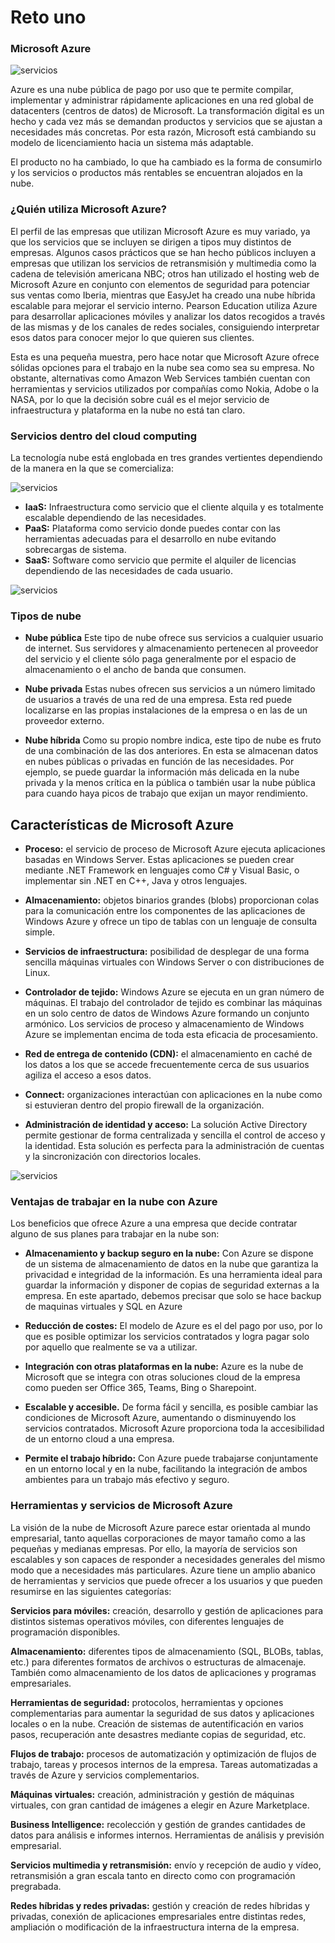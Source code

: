 # Reto uno

### Microsoft Azure 
![servicios](https://github.com/marcosyeyo/reto-de-viaje-semana-1/blob/main/imagenes/descarga.png)

Azure es una nube pública de pago por uso que te permite compilar, implementar y administrar rápidamente aplicaciones en una red global de datacenters (centros de datos) de Microsoft.
La transformación digital es un hecho y cada vez más se demandan productos y servicios que se ajustan a necesidades más concretas. Por esta razón, Microsoft está cambiando su modelo de licenciamiento hacia un sistema más adaptable.


El producto no ha cambiado, lo que ha cambiado es la forma de consumirlo y los servicios o productos más rentables se encuentran alojados en la nube.

### ¿Quién utiliza Microsoft Azure?
El perfil de las empresas que utilizan Microsoft Azure es muy variado, ya que los servicios que se incluyen se dirigen a tipos muy distintos de empresas. Algunos casos prácticos que se han hecho públicos incluyen a empresas que utilizan los servicios de retransmisión y multimedia como la cadena de televisión americana NBC; otros han utilizado el hosting web de Microsoft Azure en conjunto con elementos de seguridad para potenciar sus ventas como Iberia, mientras que EasyJet ha creado una nube híbrida escalable para mejorar el servicio interno. Pearson Education utiliza Azure para desarrollar aplicaciones móviles y analizar los datos recogidos a través de las mismas y de los canales de redes sociales, consiguiendo interpretar esos datos para conocer mejor lo que quieren sus clientes.

Esta es una pequeña muestra, pero hace notar que Microsoft Azure ofrece sólidas opciones para el trabajo en la nube sea como sea su empresa. No obstante, alternativas como Amazon Web Services también cuentan con herramientas y servicios utilizados por compañías como Nokia, Adobe o la NASA, por lo que la decisión sobre cuál es el mejor servicio de infraestructura y plataforma en la nube no está tan claro.

### Servicios dentro del cloud computing

La tecnología nube está englobada en tres grandes vertientes dependiendo de la manera en la que se comercializa:

![servicios](https://github.com/marcosyeyo/reto-de-viaje-semana-1/blob/main/imagenes/servicios-cloud-768x277.png)

* **IaaS:** Infraestructura como servicio que el cliente alquila y es totalmente escalable dependiendo de las necesidades.
* **PaaS:** Plataforma como servicio donde puedes contar con las herramientas adecuadas para el desarrollo en nube evitando sobrecargas de sistema.
* **SaaS:** Software como servicio que permite el alquiler de licencias dependiendo de las necesidades de cada usuario.

![servicios](https://github.com/marcosyeyo/reto-de-viaje-semana-1/blob/main/imagenes/cloud.jpg)

### Tipos de nube
* **Nube pública**
Este tipo de nube ofrece sus servicios a cualquier usuario de internet. Sus servidores y almacenamiento pertenecen al proveedor del servicio y el cliente sólo paga generalmente por el espacio de almacenamiento o el ancho de banda que consumen.

* **Nube privada**
Estas nubes ofrecen sus servicios a un número limitado de usuarios a través de una red de una empresa. Esta red puede localizarse en las propias instalaciones de la empresa o en las de un proveedor externo.

* **Nube híbrida**
Como su propio nombre indica, este tipo de nube es fruto de una combinación de las dos anteriores. En esta se almacenan datos en nubes públicas o privadas en función de las necesidades. Por ejemplo, se puede guardar la información más delicada en la nube privada y la menos crítica en la pública o también usar la nube pública para cuando haya picos de trabajo que exijan un mayor rendimiento.


## Características de Microsoft Azure 

+ **Proceso:** el servicio de proceso de Microsoft Azure ejecuta aplicaciones basadas en Windows Server. Estas aplicaciones se pueden crear mediante .NET Framework en lenguajes como C# y Visual Basic, o implementar sin .NET en C++, Java y otros lenguajes.
+ **Almacenamiento:** objetos binarios grandes (blobs) proporcionan colas para la comunicación entre los componentes de las aplicaciones de Windows Azure y ofrece un tipo de tablas con un lenguaje de consulta simple.

+ **Servicios de infraestructura:** posibilidad de desplegar de una forma sencilla máquinas virtuales con Windows Server o con distribuciones de Linux.

+ **Controlador de tejido:** Windows Azure se ejecuta en un gran número de máquinas. El trabajo del controlador de tejido es combinar las máquinas en un solo centro de datos de Windows Azure formando un conjunto armónico. Los servicios de proceso y almacenamiento de Windows Azure se implementan encima de toda esta eficacia de procesamiento.

* **Red de entrega de contenido (CDN):** el almacenamiento en caché de los datos a los que se accede frecuentemente cerca de sus usuarios agiliza el acceso a esos datos.


* **Connect:** organizaciones interactúan con aplicaciones en la nube como si estuvieran dentro del propio firewall de la organización.


* **Administración de identidad y acceso:** La solución Active Directory permite gestionar de forma centralizada y sencilla el control de acceso y la identidad. Esta solución es perfecta para la administración de cuentas y la sincronización con directorios locales.

![servicios](https://github.com/marcosyeyo/reto-de-viaje-semana-1/blob/main/imagenes/1-1.png)

### Ventajas de trabajar en la nube con Azure 
Los beneficios que ofrece Azure a una empresa que decide contratar alguno de sus planes para trabajar en la nube son: 

* **Almacenamiento y backup seguro en la nube:**
 Con Azure se dispone de un sistema de almacenamiento de datos en la nube que garantiza la privacidad e integridad de la información. Es una herramienta ideal para guardar la información y disponer de copias de seguridad externas a la empresa. En este apartado, debemos precisar que solo se hace backup de maquinas virtuales y SQL en Azure 

* **Reducción de costes:**
El modelo de Azure es el del pago por uso, por lo que es posible optimizar los servicios contratados y logra pagar solo por aquello que realmente se va a utilizar. 
* **Integración con otras plataformas en la nube:** 
Azure es la nube de Microsoft que se integra con otras soluciones cloud de la empresa como pueden ser Office 365, Teams, Bing o Sharepoint. 
* **Escalable y accesible.**
 De forma fácil y sencilla, es posible cambiar las condiciones de Microsoft Azure, aumentando o disminuyendo los servicios contratados. Microsoft Azure proporciona toda la accesibilidad de un entorno cloud a una empresa. 

* **Permite el trabajo híbrido:**
 Con Azure puede trabajarse conjuntamente en un entorno local y en la nube, facilitando la integración de ambos ambientes para un trabajo más efectivo y seguro.

### Herramientas y servicios de Microsoft Azure

La visión de la nube de Microsoft Azure parece estar orientada al mundo empresarial, tanto aquellas corporaciones de mayor tamaño como a las pequeñas y medianas empresas. Por ello, la mayoría de servicios son escalables y son capaces de responder a necesidades generales del mismo modo que a necesidades más particulares. Azure tiene un amplio abanico de herramientas y servicios que puede ofrecer a los usuarios y que pueden resumirse en las siguientes categorías:

**Servicios para móviles:** creación, desarrollo y gestión de aplicaciones para distintos sistemas operativos móviles, con diferentes lenguajes de programación disponibles.

**Almacenamiento:** diferentes tipos de almacenamiento (SQL, BLOBs, tablas, etc.) para diferentes formatos de archivos o estructuras de almacenaje. También como almacenamiento de los datos de aplicaciones y programas empresariales.

**Herramientas de seguridad:** protocolos, herramientas y opciones complementarias para aumentar la seguridad de sus datos y aplicaciones locales o en la nube. Creación de sistemas de autentificación en varios pasos, recuperación ante desastres mediante copias de seguridad, etc.

**Flujos de trabajo:** procesos de automatización y optimización de flujos de trabajo, tareas y procesos internos de la empresa. Tareas automatizadas a través de Azure y servicios complementarios.

**Máquinas virtuales:** creación, administración y gestión de máquinas virtuales, con gran cantidad de imágenes a elegir en Azure Marketplace.

**Business Intelligence:** recolección y gestión de grandes cantidades de datos para análisis e informes internos. Herramientas de análisis y previsión empresarial.

**Servicios multimedia y retransmisión:** envío y recepción de audio y vídeo, retransmisión a gran escala tanto en directo como con programación pregrabada.

**Redes híbridas y redes privadas:** gestión y creación de redes híbridas y privadas, conexión de aplicaciones empresariales entre distintas redes, ampliación o modificación de la infraestructura interna de la empresa.